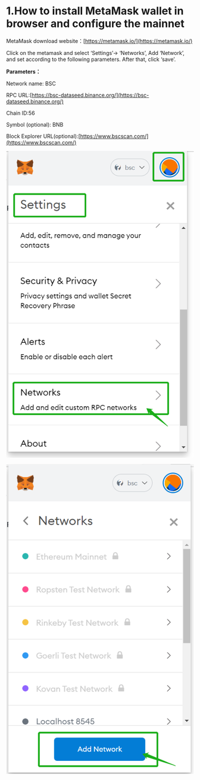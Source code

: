 # 1.How to install MetaMask wallet in browser and configure the mainnet

MetaMask download website：[https://metamask.io/](https://metamask.io/)

Click on the metamask and select ‘Settings’→ ‘Networks’, Add ‘Network’, and set according to the following parameters. After that, click ‘save’.



**Parameters：**

Network name: BSC

RPC URL:[https://bsc-dataseed.binance.org/](https://bsc-dataseed.binance.org/)

Chain ID:56

Symbol \(optional\): BNB

Block Explorer URL\(optional\):[https://www.bscscan.com/](https://www.bscscan.com/)

![](../../.gitbook/assets/bsc-ying-wen-she-zhi-.png)

![](../../.gitbook/assets/tian-jia-qian-bao-ying-wen-.png)

